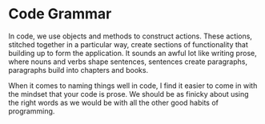 # Code Grammar

In code, we use objects and methods to construct actions. These actions, stitched together in a particular way, create sections of functionality that building up to form the application.  It sounds an awful lot like writing prose, where nouns and verbs shape sentences, sentences create paragraphs, paragraphs build into chapters and books.

When it comes to naming things well in code, I find it easier to come in with the mindset that your code is prose. We should be as finicky about using the right words as we would be with all the other good habits of programming.
